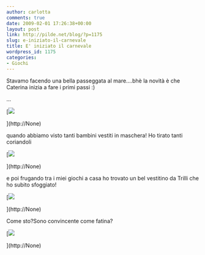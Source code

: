 ```yaml
---
author: carlotta
comments: true
date: 2009-02-01 17:26:38+00:00
layout: post
link: http://pilde.net/blog/?p=1175
slug: e-iniziato-il-carnevale
title: E' iniziato il carnevale
wordpress_id: 1175
categories:
- Giochi
---
```


Stavamo facendo una bella passeggata al mare....bhè la novità è che Caterina inizia a fare i primi passi :)


 ...

[![]({{baseurl}}/uploads/2009/02/caterinaezia.jpg)


](http://None)




quando abbiamo visto tanti bambini vestiti in maschera! Ho tirato tanti coriandoli

[![]({{baseurl}}/uploads/2009/02/coriandoli2.jpg)


](http://None)




e poi frugando tra i miei giochi a casa ho trovato un bel vestitino da Trilli che ho subito sfoggiato!

[![]({{baseurl}}/uploads/2009/02/trilli.jpg)


](http://None)




Come sto?Sono convincente come fatina?

[![]({{baseurl}}/uploads/2009/02/trilli2.jpg)


](http://None)



